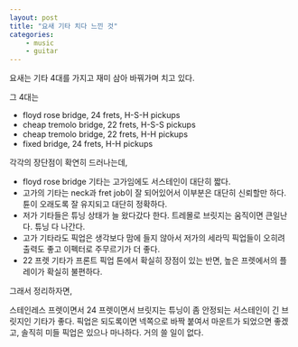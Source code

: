 ```yaml
---
layout: post
title: "요새 기타 치다 느낀 것"
categories:
    - music
    - guitar
---
```


요새는 기타 4대를 가지고 재미 삼아 바꿔가며 치고 있다. 

그 4대는

- floyd rose bridge, 24 frets, H-S-H pickups
- cheap tremolo bridge, 22 frets, H-S-S pickups
- cheap tremolo bridge, 22 frets, H-H pickups
- fixed bridge, 24 frets, H-H pickups

각각의 장단점이 확연히 드러나는데,

- floyd rose bridge 기타는 고가임에도 서스테인이 대단히 짧다.
- 고가의 기타는 neck과 fret job이 잘 되어있어서 이부분은 대단히 신뢰할만 하다. 튠이 오래도록 잘 유지되고 대단히 정확하다.
- 저가 기타들은 튜닝 상태가 늘 왔다갔다 한다. 트레몰로 브릿지는 움직이면 큰일난다. 튜닝 다 나간다.
- 고가 기타라도 픽업은 생각보다 맘에 들지 않아서 저가의 세라믹 픽업들이 오히려 출력도 좋고 이펙터로 주무르기가 더 좋다. 
- 22 프렛 기타가 프론트 픽업 톤에서 확실히 장점이 있는 반면, 높은 프렛에서의 플레이가 확실히 불편하다. 

그래서 정리하자면,

스테인레스 프렛이면서 24 프렛이면서 브릿지는 튜닝이 좀 안정되는 서스테인이 긴 브릿지인 기타가 좋다. 픽업은 되도록이면 넥쪽으로 바짝 붙여서 마운트가 되었으면 좋겠고, 솔직히 미들 픽업은 있으나 마나하다. 거의 쓸 일이 없다. 

